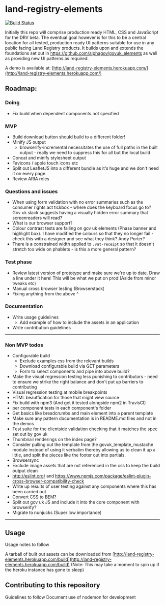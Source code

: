 # land-registry-elements
[![Build Status](https://travis-ci.org/LandRegistry/land-registry-elements.svg)](https://travis-ci.org/LandRegistry/land-registry-elements)

Initially this repo will comprise production ready HTML, CSS and JavaScript for the DRV beta. The eventual goal however is for this to be a central location for all tested, production ready UI patterns suitable for use in any public facing Land Registry products. It builds upon and extends the foundations set out in https://github.com/alphagov/govuk_elements as well as providing new UI patterns as required.

A demo is available at: [http://land-registry-elements.herokuapp.com/](http://land-registry-elements.herokuapp.com/)

## Roadmap:

### Doing
- Fix build when dependent components not specified

### MVP
- Build download button should build to a different folder!
- Minify JS output
  - browserify-incremental necessitates the use of full paths in the built output - really we need to suppress this for all but the local build
- Concat and minify stylesheet output
- Favicons / apple touch icons etc
- Split out LeafletJS into a different bundle as it's huge and we don't need it on every page.
- Review ARIA roles

### Questions and issues
- When using form validation with no error summaries such as the consumer rights act tickbox - where does the keyboard focus go to? Gov uk slack suggests having a visually hidden error summary that screenreaders will read?
- What is our browser support?
- Colour contrast tests are failing on gov uk elements (Phase banner and highlight box). I have modified the colours so that they no longer fail - check this with a designer and see what they think? Andy Porter?
- There is a constrained width applied to `.vat-receipt` so that it doesn't stretch too wide on phablets - is this a more general pattern?

### Test phase
- Review latest version of prototype and make sure we're up to date. Draw a line under it here! This will be what we put on prod (Aside from minor tweaks etc)
- Manual cross browser testing (Browserstack)
- Fixing anything from the above ^

### Documentation
- Write usage guidelines
  - Add example of how to include the assets in an application
- Write contribution guidelines

--------------------------------------------------------------------------------

### Non MVP todos
- Configurable build
  - Exclude examples css from the relevant builds
  - Download configurable build via GET parameters
  - Form to select components and pipe into above build?
- Make the visual regression testing less punishing to contributors - need to ensure we strike the right balance and don't put up barriers to contributing
- Visual regression testing at mobile breakpoints
- HTML beautfication for those that might view source
- Fix build with npm3 (And get it tested alongside npm2 in TravisCI)
- per component tests in each component's folder
- Get basics like breadcrumbs and main element into a parent template
- Make sure any pattern documentation is in README.md files and not in the demos
- Test suite for the clientside validation checking that it matches the spec set out by gov uk
- Thumbnail renderings on the index page?
- Consider pulling out the template from the govuk_template_mustache module instead of using it verbatim thereby allowing us to clean it up a little, and split the pieces like the footer out into partials.
- Browsersync
- Exclude image assets that are not referenced in the css to keep the build output clean
- http://eslint.org/ and https://www.npmjs.com/package/eslint-plugin-cross-browser-compatibility-check
- Write up results of user testing against any components where this has been carried out
- Convert CSS to BEM?
- Split out gov uk JS and include it into the core component with browserify?
- Migrate to nunjucks (Super low importance)

--------------------------------------------------------------------------------

## Usage

Usage notes to follow

A tarball of built out assets can be downloaded from [http://land-registry-elements.herokuapp.com/build](http://land-registry-elements.herokuapp.com/build)
(Note: This may take a moment to spin up if the heroku instance has gone to sleep)

## Contributing to this repository

Guidelines to follow
Document use of nodemon for development
